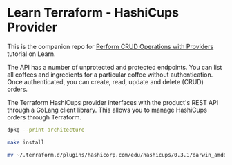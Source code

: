 # Learn Terraform - HashiCups Provider

This is the companion repo for [Perform CRUD Operations with Providers](https://learn.hashicorp.com/tutorials/terraform/provider-use?in=terraform/providers) tutorial on Learn.

The API has a number of unprotected and protected endpoints. You can list all coffees and ingredients for a particular coffee without authentication. Once authenticated, you can create, read, update and delete (CRUD) orders.

The Terraform HashiCups provider interfaces with the product's REST API through a GoLang client library. This allows you to manage HashiCups orders through Terraform.

```sh
dpkg --print-architecture

make install 

mv ~/.terraform.d/plugins/hashicorp.com/edu/hashicups/0.3.1/darwin_amd64/ ~/.terraform.d/plugins/hashicorp.com/edu/hashicups/0.3.1/linux_amd64

```